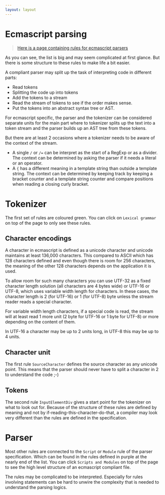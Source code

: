 ```yaml
---
layout: layout
---
```

# Ecmascript parsing

> [Here is a page containing rules for ecmascript parsers](/ecmascript.html)

As you can see, the list is big and may seem complicated at first glance. But
there is some structure to these rules to make life a bit easier.

A compliant parser may split up the task of interpreting code in different parts:
- Read tokens
- Splitting the code up into tokens
- Add the tokens to a stream
- Read the stream of tokens to see if the order makes sense.
- Put the tokens into an abstract syntax tree or AST.

For ecmascript specific, the parser and the tokenizer can be considered separate
units for the main part where to tokenizer splits up the text into a token
stream and the parser builds up an AST tree from these tokens.

But there are at least 2 occasions where a tokenizer needs to be aware of the
context of the stream.

- A single `/` or `/=` can be interpret as the start of a RegExp or as a divider.
  The context can be determined by asking the parser if it needs a literal or an
  operator.
- A `{` has a different meaning in a template string than outside a template
  string. The context can be determined by keeping track by keeping a bracket
  counter and a template string counter and compare positions when reading a
  closing curly bracket.

# Tokenizer

The first set of rules are coloured green. You can click on `Lexical grammar` on
top of the page to only see these rules.

## Character encodings
A character in ecmascript is defined as a unicode character and unicode maintains
at least 136,000 characters. This compared to ASCII which has 128 characters
defined and even though there is room for 256 characters, the meaning of the
other 128 characters depends on the application it is used.

To allow room for such many characters you can use UTF-32 as a fixed character
length solution (all characters are 4 bytes wide) or UTF-16 or UTF-8, which uses
variable width length for characters. In these cases, the character length is
2 (for UTF-16) or 1 (for UTF-8) byte unless the stream reader reads a special
character.

For variable width length characters, if a special code is read, the stream will
at least read 1 more unit (2 byte for UTF-16 or 1 byte for UTF-8) or more
depending on the content of them.

In UTF-16 a character may be up to 2 units long, in UTF-8 this may be up to 4
units.

## Character unit

The first rule `SourceCharacter` defines the source character as any unicode
point. This means that the parser should never have to split a character in 2 to
understand the code ;-)

## Tokens

The second rule `InputElementDiv` gives a start point for the tokenizer on what
to look out for. Because of the structure of these rules are defined by meaning
and not by if-reading-this-character-do-that, a compiler may look very different
than the rules are defined in the specification.

# Parser

Most other rules are connected to the `Script` or `Module` rule of the parser
specification. Which can be found in the rules defined in purple at the nearly
end of the list. You can click `Scripts and Modules` on top of the page to see
the high level structure of an ecmascript compliant file.

The rules may be complicated to be interpreted. Especially for rules involving
statements can be hard to unwire the complexity that is needed to understand the
parsing logics.
